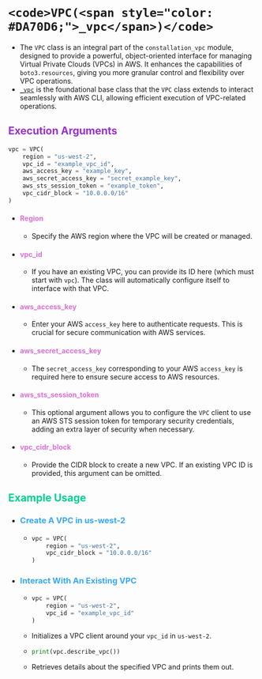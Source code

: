 
# `<code>VPC(<span style="color: #DA70D6;">_vpc</span>)</code>`

- The `VPC` class is an integral part of the `constallation_vpc` module, designed to provide a powerful, object-oriented interface for managing Virtual Private Clouds (VPCs) in AWS. It enhances the capabilities of `boto3.resources`, giving you more granular control and flexibility over VPC operations.
- <span style="color: #DA70D6;">[`_vpc`]("_vpc")</span> is the foundational base class that the `VPC` class extends to interact seamlessly with AWS CLI, allowing efficient execution of VPC-related operations.

## <span style="color: #9932CC;">**Execution Arguments**</span>

```python
vpc = VPC(
    region = "us-west-2",
    vpc_id = "example_vpc_id",
    aws_access_key = "example_key",
    aws_secret_access_key = "secret_example_key",
    aws_sts_session_token = "example_token",
    vpc_cidr_block = "10.0.0.0/16"
)
```

- #### <span style="color: #DA70D6;">**Region**</span>
  - Specify the AWS region where the VPC will be created or managed.

- #### <span style="color: #DA70D6;">**vpc_id**</span>
  - If you have an existing VPC, you can provide its ID here (which must start with `vpc`). The class will automatically configure itself to interface with that VPC.

- #### <span style="color: #DA70D6;">**aws_access_key**</span>
  - Enter your AWS `access_key` here to authenticate requests. This is crucial for secure communication with AWS services.

- #### <span style="color: #DA70D6;">**aws_secret_access_key**</span>
  - The `secret_access_key` corresponding to your AWS `access_key` is required here to ensure secure access to AWS resources.

- #### <span style="color: #DA70D6;">**aws_sts_session_token**</span>
  - This optional argument allows you to configure the `VPC` client to use an AWS STS session token for temporary security credentials, adding an extra layer of security when necessary.

- #### <span style="color: #DA70D6;">**vpc_cidr_block**</span>
  - Provide the CIDR block to create a new VPC. If an existing VPC ID is provided, this argument can be omitted.

## <span style="color: #00d192;">**Example Usage**</span>

- ### <span style="color: #36a8ff;">**Create A VPC in us-west-2**</span>
  - ```python
    vpc = VPC(
        region = "us-west-2",
        vpc_cidr_block = "10.0.0.0/16"
    )
    ```

- ### <span style="color: #36a8ff;">**Interact With An Existing VPC**</span>
  - ```python
    vpc = VPC(
        region = "us-west-2",
        vpc_id = "example_vpc_id"
    )
    ```
  - Initializes a VPC client around your `vpc_id` in `us-west-2`.
  
  - ```python
    print(vpc.describe_vpc())
    ```
  - Retrieves details about the specified VPC and prints them out.
